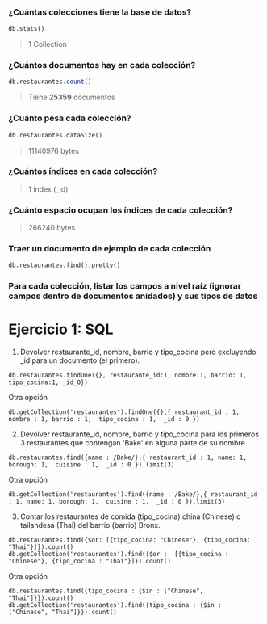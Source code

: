 ### ¿Cuántas colecciones tiene la base de datos?

```sql
db.stats()
```

> 1 Collection

### ¿Cuántos documentos hay en cada colección?

```sql
db.restaurantes.count()
```

>Tiene **25359** documentos

### ¿Cuánto pesa cada colección?

```sql
db.restaurantes.dataSize()
```

>11140976 bytes

### ¿Cuántos índices en cada colección?

> 1 index (_id)

### ¿Cuánto espacio ocupan los índices de cada colección?

> 266240 bytes

### Traer un documento de ejemplo de cada colección

```sql
db.restaurantes.find().pretty()
```

### Para cada colección, listar los campos a nivel raíz (ignorar campos dentro de documentos anidados) y sus tipos de datos

# Ejercicio 1: SQL

1. Devolver restaurante_id, nombre, barrio y tipo_cocina pero excluyendo _id para un documento (el primero).

```
db.restaurantes.findOne({}, restaurante_id:1, nombre:1, barrio: 1, tipo_cocina:1, _id_0})
```

Otra opción

```
db.getCollection('restaurantes').findOne({},{ restaurant_id : 1, nombre : 1, barrio : 1,  tipo_cocina : 1,  _id : 0 })
```

2. Devolver restaurante_id, nombre, barrio y tipo_cocina para los primeros 3 restaurantes que contengan 'Bake' en alguna parte de su nombre.

```
db.restaurantes.find({name : /Bake/},{ restaurant_id : 1, name: 1, borough: 1,  cuisine : 1,  _id : 0 }).limit(3)
```

Otra opción

```
db.getCollection('restaurantes').find({name : /Bake/},{ restaurant_id : 1, name: 1, borough: 1,  cuisine : 1,  _id : 0 }).limit(3)
```

3. Contar los restaurantes de comida (tipo_cocina) china (Chinese) o tailandesa (Thai) del barrio (barrio) Bronx. 

```
db.restaurantes.find({$or: [{tipo_cocina: "Chinese"}, {tipo_cocina: "Thai"}]}).count()
db.getCollection('restaurantes').find({$or :  [{tipo_cocina : "Chinese"}, {tipo_cocina : "Thai"}]}).count()
```

Otra opción

```
db.restaurantes.find({tipo_cocina : {$in : ["Chinese", "Thai"]}}).count()
db.getCollection('restaurantes').find({tipo_cocina : {$in : ["Chinese", "Thai"]}}).count()
```